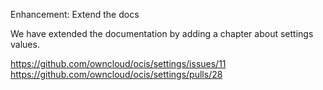 Enhancement: Extend the docs

We have extended the documentation by adding a chapter about settings values.

<https://github.com/owncloud/ocis/settings/issues/11>
<https://github.com/owncloud/ocis/settings/pulls/28>
